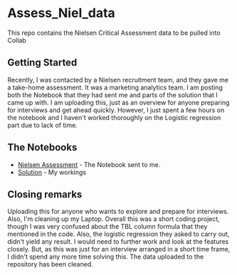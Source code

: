 # Assess_Niel_data

This repo contains the Nielsen Critical Assessment data to be pulled into Collab

## Getting Started

Recently, I was contacted by a Nielsen recruitment team, and they gave me a take-home assessment. It was a marketing analytics team. 
I am posting both the Notebook that they had sent me and parts of the solution that I came up with. I am uploading this, just as an overview for anyone preparing for interviews and get ahead quickly. However, I just spent a few hours on the notebook and I haven't worked thoroughly on the Logistic regression part due to lack of time. 

## The Notebooks
* [Nielsen Assessment](https://github.com/Abhik-hazra/Assess_Niel_data/blob/main/Critical%20Thinking%20Assessment.ipynb) - The Notebook sent to me.
* [Solution](https://github.com/Abhik-hazra/Assess_Niel_data/blob/main/Solution%20-%20Critical%20Thinking%20Assessment.ipynb) - My workings

## Closing remarks
Uploading this for anyone who wants to explore and prepare for interviews. Also, I'm cleaning up my Laptop. 
Overall this was a short coding project, though I was very confused about the TBL column formula that they mentioned in the code. Also, the logistic regression they asked to carry out, didn't yield any result. I would need to further work and look at the features closely. But, as this was just for an interview arranged in a short time frame, I didn't spend any more time solving this. 
The data uploaded to the repository has been cleaned.
